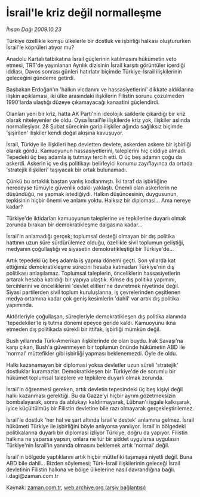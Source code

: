 # İsrail'le kriz değil normalleşme

*İhsan Dağı 2009.10.23*

<tr><td class="metin" colspan="2" style="padding-top: 20px; padding-left: 5px; ">Türkiye özellikle komşu ülkelerle bir dostluk ve işbirliği halkası oluştururken İsrail'le köprüleri atıyor mu?</td></tr><tr><td class="metin" colspan="2" style="padding-top: 20px; padding-left: 5px; "><p>Anadolu Kartalı tatbikatına İsrail güçlerinin katılmasını hükümetin veto etmesi, TRT'de yayınlanan Ayrılık dizisinin İsrail karşıtı görüntüler içerdiği iddiası, Davos sonrası günleri hatırlatır biçimde Türkiye-İsrail ilişkilerinin geleceğini gündeme getirdi.
<p>Başbakan Erdoğan'ın 'halkın vicdanını ve hassasiyetlerini' dikkate aldıklarına ilişkin açıklaması, iki ülke arasındaki ilişkilerin Filistin sorunu çözülmeden 1990'larda ulaştığı düzeye çıkamayacağı kanaatini güçlendirdi.
<p>Olanları yeni bir kriz, hatta AK Parti'nin ideolojik saiklerle çıkardığı bir kriz olarak niteleyenler de oldu. Oysa İsrail'le ilişkilerde kriz yok, ilişkiler aslında normalleşiyor. 28 Şubat sürecinin garip ilişkiler ağında sağlıksız biçimde 'şişirilen' ilişkiler kendi doğal akışına kavuşuyor.
<p>İsrail, Türkiye ile ilişkileri hep devletten devlete, askerden askere bir işbirliği olarak gördü. Kamuoyunun hassasiyetlerini, taleplerini hiç ciddiye almadı. Tepedeki üç beş adamla iş tutmayı tercih etti. O üç beş adamın çoğu da askerdi. Askerin iç ve dış politikayı belirleyici konumu zayıflayınca da ortada 'stratejik ilişkileri' taşıyacak bir ortak bulunamadı.
<p>Çünkü bu ortaklık baştan yanlış kodlanmıştı. İki taraf da işbirliğine neredeyse tümüyle güvenlik odaklı yaklaştı. Önemli olan askerlerin ne düşündüğü, ne yapmak istediğiydi. Halkın düşüncesinin, duygusunun, tepkisinin hiçbir önemi ve anlamı yoktu. Halksız bir diplomasi... Ama nereye kadar?
<p>Türkiye'de iktidarları kamuoyunun taleplerine ve tepkilerine duyarlı olmak zorunda bırakan bir demokratikleşme dalgasına kadar...
<p>İsrail'in anlamadığı gerçek; toplumsal desteği olmayan bir dış politika hattının uzun süre sürdürülemez olduğu, özellikle sivil toplumun geliştiği, medyanın çoğullaştığı ve siyasetin demokratikleştiği bir Türkiye'de...
<p>Artık tepedeki üç beş adamla iş yapma dönemi geçti. Son yıllarda kat ettiğimiz demokratikleşme sürecini hesaba katmadan Türkiye'nin dış politikası anlaşılamaz. Toplumsal taleplerin, önceliklerin hassasiyetlerin artarak hesaba katıldığı bir yapıya ulaştık. Kimse dış politika yapımını, tercihlerini ve önceliklerini 'devlet elitleri'ne devretmek niyetinde değil. Siyasi partilerden sivil toplum kuruluşlarına, iş çevrelerinden çeşitlenen medya ortamına kadar çok geniş kesimlerin 'dahli' var artık dış politika yapımında.
<p>Aktörleriyle çoğullaşan, süreçleriyle demokratikleşen dış politika alanında 'tepedekiler'le iş tutma dönemi epeyce geride kaldı. Kamuoyunu ikna etmeden dış politikada sürekli bir ittifak, işbirliği mümkün değil.
<p>Bush yıllarında Türk-Amerikan ilişkilerinde de olan buydu. Irak Savaşı'na karşı çıkan, Bush'a güvenmeyen bir toplumun önünde hükümetin ABD ile 'normal' müttefikler gibi işbirliği yapması beklenemezdi. Öyle de oldu.
<p>Halkı kazanamayan bir diplomasi yoksa devletler uzun süreli 'stratejik' dostluklar kuramazlar. Demokratikleşen bir Türkiye'de de sorumlu bir hükümet toplumsal taleplere ve tepkilere duyarlı olmak zorunda.
<p>İsrail'in öğrenmesi gereken, artık devletin tepesindeki üç beş kişiyi değil halkı kazanması gerektiği. Bu da Gazze'yi hiçbir ayrım gözetmeksizin bombalayarak, sonra da ablukayı kaldırmayarak, Lübnan'ı işgale kalkışarak, iyice küçültülmüş bir Filistin devletine bile razı olmayarak gerçekleştirilemez.
<p>İsrail'le dostluk 'her hal ve şart altında İsrail'e destek' anlamına gelmez. İsrail hükümeti Türkiye ile işbirliğini böyle anlıyorsa yanılıyor. İsrail'in bölgedeki politikalarına duyarlı bir diplomasi izliyor Türkiye, doğru da yapıyor. Filistin halkına ne yaparsa yapsın, onlara ne tür bir şiddet uygularsa uygulasın Türkiye'nin İsrail'in yanında olmasını beklemek artık 'normal' değil.
<p>İsrail'in bölgede yaptıklarını artık hiçbir müttefiki taşımaya niyetli değil. Buna ABD bile dahil... Bizden söylemesi; Türk-İsrail ilişkilerinin geleceği İsrail devletinin Filistin halkına ve bölge ülkelerine nasıl davrandığına bağlı. i.dagi@zaman.com.tr<br/></p></p></p></p></p></p></p></p></p></p></p></p></p></p></td></tr>

Kaynak: [zaman.com.tr](http://zaman.com.tr/yazar.do?yazino=906627), [web.archive.org (arşiv bağlantısı)](http://web.archive.org/web/20100110105634/http://www.zaman.com.tr:80/yazar.do?yazino=906627)
